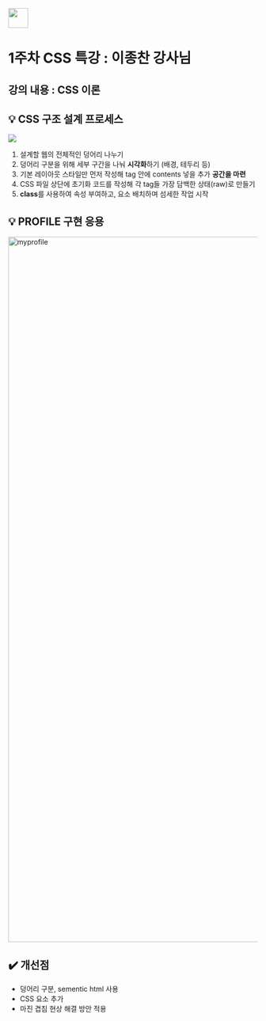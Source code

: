 
<image src="https://user-images.githubusercontent.com/112460430/190165502-9273dbbc-417f-4942-b348-260afd6fa816.png" width="40px">  
  
# 1주차 CSS 특강 : 이종찬 강사님 

## 강의 내용 : CSS 이론

## 💡 CSS 구조 설계 프로세스

<image src="https://user-images.githubusercontent.com/112460430/189595890-ea271495-38b6-491d-bbd8-6808050babf4.png">


1. 설계할 웹의 전체적인 덩어리 나누기
2. 덩어리 구분을 위해 세부 구간을 나눠 **시각화**하기 (배경, 테두리 등)
3. 기본 레이아웃 스타일만 먼저 작성해 tag 안에 contents 넣을 추가 **공간을 마련** 
4. CSS 파일 상단에 초기화 코드를 작성해 각 tag들 가장 담백한 상태(raw)로 만들기  
5. **class**를 사용하여 속성 부여하고, 요소 배치하며 섬세한 작업 시작

  
## 💡 PROFILE 구현 응용
  
<img width="1426" alt="myprofile" src="https://user-images.githubusercontent.com/112460430/189602959-7c35c9ed-7989-4006-aeb0-42f0482d5e0e.png">

## ✔️ 개선점

- 덩어리 구분, sementic html 사용
- CSS 요소 추가 
- 마진 겹침 현상 해결 방안 적용

<br>
